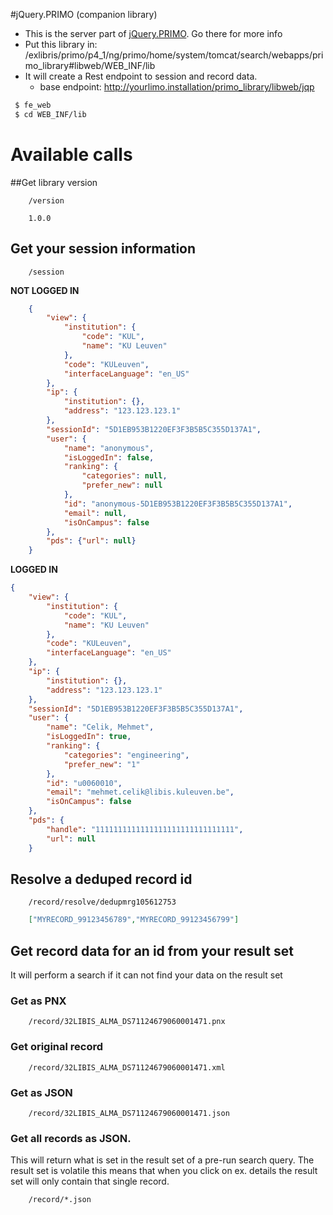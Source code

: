 #jQuery.PRIMO (companion library)

- This is the server part of [jQuery.PRIMO](https://github.com/mehmetc/jQuery.PRIMO). Go there for more info
- Put this library in: /exlibris/primo/p4_1/ng/primo/home/system/tomcat/search/webapps/primo_library#libweb/WEB_INF/lib
- It will create a Rest endpoint to session and record data. 
    - base endpoint: http://yourlimo.installation/primo_library/libweb/jqp
```bash
 $ fe_web
 $ cd WEB_INF/lib
```

# Available calls
##Get library version
```http
    /version
```

```string
    1.0.0
```    

## Get your session information
```http
    /session
```

**NOT LOGGED IN**
```json
    {
        "view": {
            "institution": {
                "code": "KUL",
                "name": "KU Leuven"
            },
            "code": "KULeuven",
            "interfaceLanguage": "en_US"
        },
        "ip": {
            "institution": {},
            "address": "123.123.123.1"
        },
        "sessionId": "5D1EB953B1220EF3F3B5B5C355D137A1",
        "user": {
            "name": "anonymous",
            "isLoggedIn": false,
            "ranking": {
                "categories": null,
                "prefer_new": null
            },
            "id": "anonymous-5D1EB953B1220EF3F3B5B5C355D137A1",
            "email": null,
            "isOnCampus": false
        },
        "pds": {"url": null}
    }
```

**LOGGED IN**
```json
{
    "view": {
        "institution": {
            "code": "KUL",
            "name": "KU Leuven"
        },
        "code": "KULeuven",
        "interfaceLanguage": "en_US"
    },
    "ip": {
        "institution": {},
        "address": "123.123.123.1"
    },
    "sessionId": "5D1EB953B1220EF3F3B5B5C355D137A1",
    "user": {
        "name": "Celik, Mehmet",
        "isLoggedIn": true,
        "ranking": {
            "categories": "engineering",
            "prefer_new": "1"
        },
        "id": "u0060010",
        "email": "mehmet.celik@libis.kuleuven.be",
        "isOnCampus": false
    },
    "pds": {
        "handle": "1111111111111111111111111111111",
        "url": null
    }
```

## Resolve a deduped record id
```http
    /record/resolve/dedupmrg105612753
```    

```json
    ["MYRECORD_99123456789","MYRECORD_99123456799"]
```

## Get record data for an id from your result set
It will perform a search if it can not find your data on the result set
### Get as PNX
```http
    /record/32LIBIS_ALMA_DS71124679060001471.pnx
```
### Get original record
```http    
    /record/32LIBIS_ALMA_DS71124679060001471.xml
```
### Get as JSON
```http    
    /record/32LIBIS_ALMA_DS71124679060001471.json
```
### Get all records as JSON. 
This will return what is set in the result set of a pre-run search query. The result set is volatile this means
that when you click on ex. details the result set will only contain that single record.
```http    
    /record/*.json
```
